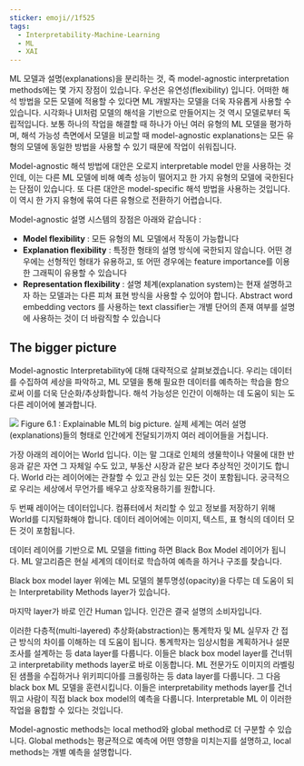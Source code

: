 ```yaml
---
sticker: emoji//1f525
tags:
  - Interpretability-Machine-Learning
  - ML
  - XAI
---
```

ML 모델과 설명(explanations)을 분리하는 것, 즉 model-agnostic interpretation methods에는 몇 가지 장점이 있습니다. 우선은 유연성(flexibility) 입니다. 어떠한 해석 방법을 모든 모델에 적용할 수 있다면 ML 개발자는 모델을 더욱 자유롭게 사용할 수 있습니다. 시각화나 UI처럼 모델의 해석을 기반으로 만들어지는 것 역시 모델로부터 독립적입니다. 보통 하나의 작업을 해결할 때 하나가 아닌 여러 유형의 ML 모델을 평가하며, 해석 가능성 측면에서 모델을 비교할 때 model-agnostic explanations는 모든 유형의 모델에 동일한 방법을 사용할 수 있기 때문에 작업이 쉬워집니다. 

Model-agnostic 해석 방법에 대안은 오로지 interpretable model 만을 사용하는 것인데, 이는 다른 ML 모델에 비해 예측 성능이 떨어지고 한 가지 유형의 모델에 국한된다는 단점이 있습니다. 또 다른 대안은 model-specific 해석 방법을 사용하는 것입니다. 이 역시 한 가지 유형에 묶여 다른 유형으로 전환하기 어렵습니다. 

Model-agnostic 설명 시스템의 장점은 아래와 같습니다 : 

- **Model flexibility** : 모든 유형의 ML 모델에서 작동이 가능합니다
- **Explanation flexibility** : 특정한 형태의 설명 방식에 국한되지 않습니다. 어떤 경우에는 선형적인 형태가 유용하고, 또 어떤 경우에는 feature importance를 이용한 그래픽이 유용할 수 있습니다
- **Representation flexibility** : 설명 체계(explanation system)는 현재 설명하고자 하는 모델과는 다른 피쳐 표현 방식을 사용할 수 있어야 합니다. Abstract word embedding vectors 를 사용하는 text classifier는 개별 단어의 존재 여부를 설명에 사용하는 것이 더 바람직할 수 있습니다

## The bigger picture

Model-agnostic Interpretability에 대해 대략적으로 살펴보겠습니다. 우리는 데이터를 수집하여 세상을 파악하고, ML 모델을 통해 필요한 데이터를 예측하는 학습을 함으로써 이를 더욱 단순화/추상화합니다. 해석 가능성은 인간이 이해하는 데 도움이 되는 도 다른 레이어에 불과합니다. 

![](Pasted%20image%2020240101195204.png) Figure 6.1 : Explainable ML의 big picture. 실제 세계는 여러 설명(explanations)들의 형태로 인간에게 전달되기까지 여러 레이어들을 거칩니다.

가장 아래의 레이어는 World 입니다. 이는 말 그대로 인체의 생물학이나 약물에 대한 반응과 같은 자연 그 자체일 수도 있고, 부동산 시장과 같은 보다 추상적인 것이기도 합니다. World 라는 레이어에는 관찰할 수 있고 관심 있는 모든 것이 포함됩니다. 궁극적으로 우리는 세상에서 무언가를 배우고 상호작용하기를 원합니다. 

두 번째 레이어는 데이터입니다. 컴퓨터에서 처리할 수 있고 정보를 저장하기 위해 World를 디지털화해야 합니다. 데이터 레이어에는 이미지, 텍스트, 표 형식의 데이터 모든 것이 포함됩니다. 

데이터 레이어를 기반으로 ML 모델을 fitting 하면 Black Box Model 레이어가 됩니다. ML 알고리즘은 현실 세계의 데이터로 학습하여 예측을 하거나 구조를 찾습니다. 

Black box model layer 위에는 ML 모델의 불투명성(opacity)을 다루는 데 도움이 되는 Interpretability Methods layer가 있습니다. 

마지막 layer가 바로 인간 Human 입니다. 인간은 결국 설명의 소비자입니다. 

이러한 다층적(multi-layered) 추상화(abstraction)는 통계학자 및 ML 실무자 간 접근 방식의 차이를 이해하는 데 도움이 됩니다. 통계학자는 임상시험을 계획하거나 설문조사를 설계하는 등 data layer를 다룹니다. 이들은 black box model layer를 건너뛰고 interpretability methods layer로 바로 이동합니다. ML 전문가도 이미지의 라벨링된 샘플을 수집하거나 위키피디아를 크롤링하는 등 data layer를 다룹니다. 그 다음 black box ML 모델을 훈련시킵니다. 이들은 interpretability methods layer를 건너뛰고 사람이 직접 black box model의 예측을 다룹니다. Interpretable ML 이 이러한 작업을 융합할 수 있다는 것입니다. 

Model-agnostic methods는 local method와 global method로 더 구분할 수 있습니다. Global methods는 평균적으로 예측에 어떤 영향을 미치는지를 설명하고, local methods는 개별 예측을 설명합니다. 

